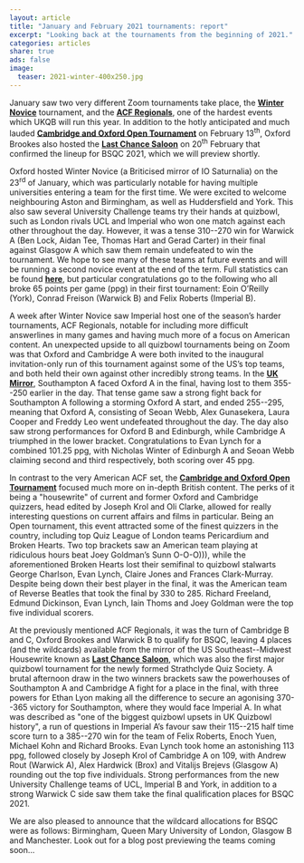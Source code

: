 ```yaml
---
layout: article
title: "January and February 2021 tournaments: report"
excerpt: "Looking back at the tournaments from the beginning of 2021."
categories: articles
share: true
ads: false
image:
  teaser: 2021-winter-400x250.jpg
---
```


January saw two very different Zoom tournaments take place, the [**Winter Novice**](https://www.facebook.com/events/233368681556536) tournament, and the [**ACF Regionals**](https://www.facebook.com/events/696456307937926/), one of the hardest events which UKQB will run this year. In addition to the hotly anticipated and much lauded [**Cambridge and Oxford Open Tournament**](https://www.facebook.com/events/153466103205212) on February 13<sup>th</sup>, Oxford Brookes also hosted the [**Last Chance Saloon**](https://www.facebook.com/events/1015829155579263) on 20<sup>th</sup> February that confirmed the lineup for BSQC 2021, which we will preview shortly.

Oxford hosted Winter Novice (a Briticised mirror of IO Saturnalia) on the 23<sup>rd</sup> of January, which was particularly notable for having multiple universities entering a team for the first time. We were excited to welcome neighbouring Aston and Birmingham, as well as Huddersfield and York. This also saw several University Challenge teams try their hands at quizbowl, such as London rivals UCL and Imperial who won one match against each other throughout the day. However, it was a tense 310--270 win for Warwick A (Ben Lock, Aidan Tee, Thomas Hart and Gerad Carter) in their final against Glasgow A which saw them remain undefeated to win the tournament. We hope to see many of these teams at future events and will be running a second novice event at the end of the term. Full statistics can be found [**here**](https://hsquizbowl.org/db/tournaments/6814/), but particular congratulations go to the following who all broke 65 points per game (ppg) in their first tournament: Eoin O’Reilly (York), Conrad Freison (Warwick B) and Felix Roberts (Imperial B).

A week after Winter Novice saw Imperial host one of the season’s harder tournaments, ACF Regionals, notable for including more difficult answerlines in many games and having much more of a focus on American content. An unexpected upside to all quizbowl tournaments being on Zoom was that Oxford and Cambridge A were both invited to the inaugural invitation-only run of this tournament against some of the US’s top teams, and both held their own against other incredibly strong teams. In the [**UK Mirror**](https://hsquizbowl.org/db/tournaments/6785/), Southampton A faced Oxford A in the final, having lost to them 355--250 earlier in the day. That tense game saw a strong fight back for Southampton A following a storming Oxford A start, and ended 255--295, meaning that Oxford A, consisting of Seoan Webb, Alex Gunasekera, Laura Cooper and Freddy Leo went undefeated throughout the day. The day also saw strong performances for Oxford B and Edinburgh, while Cambridge A triumphed in the lower bracket. Congratulations to Evan Lynch for a combined 101.25 ppg, with Nicholas Winter of Edinburgh A and Seoan Webb claiming second and third respectively, both scoring over 45 ppg.

In contrast to the very American ACF set, the [**Cambridge and Oxford Open Tournament**](https://hsquizbowl.org/db/tournaments/6859/) focused much more on in-depth British content. The perks of it being a "housewrite" of current and former Oxford and Cambridge quizzers, head edited by Joseph Krol and Oli Clarke, allowed for really interesting questions on current affairs and films in particular. Being an Open tournament, this event attracted some of the finest quizzers in the country, including top Quiz League of London teams Pericardium and Broken Hearts. Two top brackets saw an American team playing at ridiculous hours beat Joey Goldman’s Sunn O-O-O))), while the aforementioned Broken Hearts lost their semifinal to quizbowl stalwarts George Charlson, Evan Lynch, Claire Jones and Frances Clark-Murray. Despite being down their best player in the final, it was the American team of Reverse Beatles that took the final by 330 to 285. Richard Freeland, Edmund Dickinson, Evan Lynch, Iain Thoms and Joey Goldman were the top five individual scorers.

At the previously mentioned ACF Regionals, it was the turn of Cambridge B and C, Oxford Brookes and Warwick B to qualify for BSQC, leaving 4 places (and the wildcards) available from the mirror of the US Southeast--Midwest Housewrite known as [**Last Chance Saloon**](https://hsquizbowl.org/db/tournaments/6873/), which was also the first major quizbowl tournament for the newly formed Strathclyde Quiz Society. A brutal afternoon draw in the two winners brackets saw the powerhouses of Southampton A and Cambridge A fight for a place in the final, with three powers for Ethan Lyon making all the difference to secure an agonising 370--365 victory for Southampton, where they would face Imperial A. In what was described as "one of the biggest quizbowl upsets in UK Quizbowl history", a run of questions in Imperial A’s favour saw their 115--215 half time score turn to a 385--270 win for the team of Felix Roberts, Enoch Yuen, Michael Kohn and Richard Brooks. Evan Lynch took home an astonishing 113 ppg, followed closely by Joseph Krol of Cambridge A on 109, with Andrew Rout (Warwick A), Alex Hardwick (Brox) and Vitalijs Brejevs (Glasgow A) rounding out the top five individuals. Strong performances from the new University Challenge teams of UCL, Imperial B and York, in addition to a strong Warwick C side saw them take the final qualification places for BSQC 2021.

We are also pleased to announce that the wildcard allocations for BSQC were as follows: Birmingham, Queen Mary University of London, Glasgow B and Manchester. Look out for a blog post previewing the teams coming soon...
